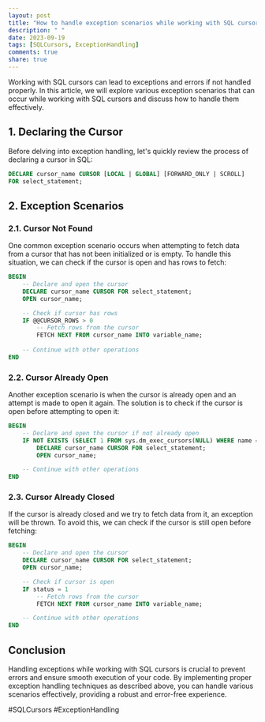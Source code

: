 ```yaml
---
layout: post
title: "How to handle exception scenarios while working with SQL cursors"
description: " "
date: 2023-09-19
tags: [SQLCursors, ExceptionHandling]
comments: true
share: true
---
```


Working with SQL cursors can lead to exceptions and errors if not handled properly. In this article, we will explore various exception scenarios that can occur while working with SQL cursors and discuss how to handle them effectively.

## 1. Declaring the Cursor

Before delving into exception handling, let's quickly review the process of declaring a cursor in SQL:

```sql
DECLARE cursor_name CURSOR [LOCAL | GLOBAL] [FORWARD_ONLY | SCROLL]
FOR select_statement;
```

## 2. Exception Scenarios

### 2.1. Cursor Not Found

One common exception scenario occurs when attempting to fetch data from a cursor that has not been initialized or is empty. To handle this situation, we can check if the cursor is open and has rows to fetch:

```sql
BEGIN
    -- Declare and open the cursor
    DECLARE cursor_name CURSOR FOR select_statement;
    OPEN cursor_name;

    -- Check if cursor has rows
    IF @@CURSOR_ROWS > 0
        -- Fetch rows from the cursor
        FETCH NEXT FROM cursor_name INTO variable_name;
    
    -- Continue with other operations
END
```

### 2.2. Cursor Already Open

Another exception scenario is when the cursor is already open and an attempt is made to open it again. The solution is to check if the cursor is open before attempting to open it:

```sql
BEGIN
    -- Declare and open the cursor if not already open
    IF NOT EXISTS (SELECT 1 FROM sys.dm_exec_cursors(NULL) WHERE name = 'cursor_name')
        DECLARE cursor_name CURSOR FOR select_statement;
        OPEN cursor_name;

    -- Continue with other operations
END
```

### 2.3. Cursor Already Closed

If the cursor is already closed and we try to fetch data from it, an exception will be thrown. To avoid this, we can check if the cursor is still open before fetching:

```sql
BEGIN
    -- Declare and open the cursor
    DECLARE cursor_name CURSOR FOR select_statement;
    OPEN cursor_name;

    -- Check if cursor is open
    IF status = 1
        -- Fetch rows from the cursor
        FETCH NEXT FROM cursor_name INTO variable_name;

    -- Continue with other operations
END
```

## Conclusion

Handling exceptions while working with SQL cursors is crucial to prevent errors and ensure smooth execution of your code. By implementing proper exception handling techniques as described above, you can handle various scenarios effectively, providing a robust and error-free experience.

#SQLCursors #ExceptionHandling